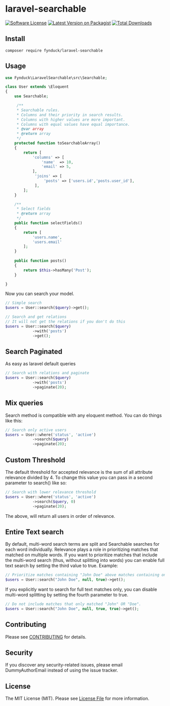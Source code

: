 # laravel-searchable

[![Software License](https://img.shields.io/badge/license-MIT-brightgreen.svg?style=flat-square)](LICENSE.md)
[![Latest Version on Packagist](https://img.shields.io/packagist/v/fynduck/laravel-searchable.svg?style=flat-square)](https://packagist.org/packages/fynduck/laravel-searchable)
[![Total Downloads](https://img.shields.io/packagist/dt/fynduck/laravel-searchable.svg?style=flat-square)](https://packagist.org/packages/fynduck/laravel-searchable)

## Install
`composer require fynduck/laravel-searchable`

## Usage
```php
use Fynduck\LaravelSearchable\src\Searchable;

class User extends \Eloquent
{
    use Searchable;

     /**
     * Searchable rules.
     * Columns and their priority in search results.
     * Columns with higher values are more important.
     * Columns with equal values have equal importance.
     * @var array
     * @return array
     */
    protected function toSearchableArray()
    {
        return [
            'columns' => [
                'name'  => 10,
                'email' => 5,
            ],
             'joins' => [
                 'posts' => ['users.id','posts.user_id'],
             ],
        ];
    }

    /**
     * Select fields
     * @return array
     */
    public function selectFields()
    {
        return [
            'users.name',
            'users.email'
        ];
    }
    
    public function posts()
    {
        return $this->hasMany('Post');
    }

}
```

Now you can search your model.

```php
// Simple search
$users = User::search($query)->get();

// Search and get relations
// It will not get the relations if you don't do this
$users = User::search($query)
            ->with('posts')
            ->get();
```


## Search Paginated

As easy as laravel default queries

```php
// Search with relations and paginate
$users = User::search($query)
            ->with('posts')
            ->paginate(20);
```

## Mix queries

Search method is compatible with any eloquent method. You can do things like this:

```php
// Search only active users
$users = User::where('status', 'active')
            ->search($query)
            ->paginate(20);
```

## Custom Threshold

The default threshold for accepted relevance is the sum of all attribute relevance divided by 4.
To change this value you can pass in a second parameter to search() like so:

```php
// Search with lower relevance threshold
$users = User::where('status', 'active')
            ->search($query, 0)
            ->paginate(20);
```
The above, will return all users in order of relevance.

## Entire Text search

By default, multi-word search terms are split and Searchable searches for each word individually. Relevance plays a role in prioritizing matches that matched on multiple words. If you want to prioritize matches that include the multi-word search (thus, without splitting into words) you can enable full text search by setting the third value to true. Example:

```php
// Prioritize matches containing "John Doe" above matches containing only "John" or "Doe".
$users = User::search("John Doe", null, true)->get();
```

If you explicitly want to search for full text matches only, you can disable multi-word splitting by setting the fourth parameter to true.

```php
// Do not include matches that only matched "John" OR "Doe".
$users = User::search("John Doe", null, true, true)->get();
```

## Contributing
Please see [CONTRIBUTING](CONTRIBUTING.md) for details.

## Security
If you discover any security-related issues, please email DummyAuthorEmail instead of using the issue tracker.

## License
The MIT License (MIT). Please see [License File](/LICENSE.md) for more information.

